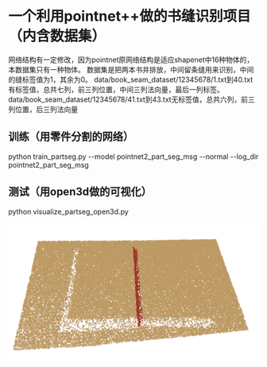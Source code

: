 # 一个利用pointnet++做的书缝识别项目（内含数据集）
网络结构有一定修改，因为pointnet原网络结构是适应shapenet中16种物体的，本数据集只有一种物体。
数据集是把两本书并排放，中间留条缝用来识别，中间的缝标签值为1，其余为0。
data/book_seam_dataset/12345678/1.txt到40.txt有标签值，总共七列，前三列位置，中间三列法向量，最后一列标签。
data/book_seam_dataset/12345678/41.txt到43.txt无标签值，总共六列，前三列位置，后三列法向量

## 训练（用零件分割的网络）
python train_partseg.py --model pointnet2_part_seg_msg --normal --log_dir pointnet2_part_seg_msg

## 测试（用open3d做的可视化）
python visualize_partseg_open3d.py 

![image](https://github.com/struggler176393/Pointnet_book_seam/blob/main/seam.png)